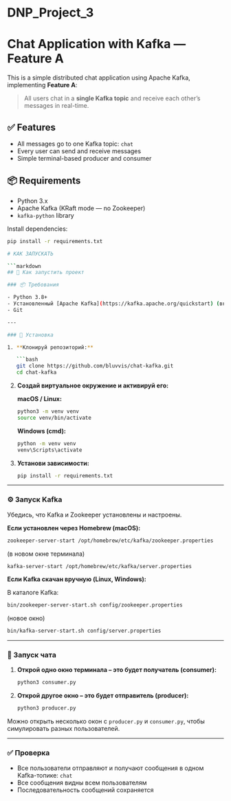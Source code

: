 # DNP_Project_3

# Chat Application with Kafka — Feature A

This is a simple distributed chat application using Apache Kafka, implementing **Feature A**:
> All users chat in a **single Kafka topic** and receive each other’s messages in real-time.

## ✅ Features

- All messages go to one Kafka topic: `chat`
- Every user can send and receive messages
- Simple terminal-based producer and consumer

## 📦 Requirements

- Python 3.x
- Apache Kafka (KRaft mode — no Zookeeper)
- `kafka-python` library

Install dependencies:
```bash
pip install -r requirements.txt

# КАК ЗАПУСКАТЬ

```markdown
## 🚀 Как запустить проект

### 📦 Требования

- Python 3.8+
- Установленный [Apache Kafka](https://kafka.apache.org/quickstart) (включая Zookeeper, если используется классическая установка)
- Git

---

### 🔧 Установка

1. **Клонируй репозиторий:**

   ```bash
   git clone https://github.com/bluvvis/chat-kafka.git
   cd chat-kafka
   ```

2. **Создай виртуальное окружение и активируй его:**

   **macOS / Linux:**

   ```bash
   python3 -m venv venv
   source venv/bin/activate
   ```

   **Windows (cmd):**

   ```bash
   python -m venv venv
   venv\Scripts\activate
   ```

3. **Установи зависимости:**

   ```bash
   pip install -r requirements.txt
   ```

---

### ⚙️ Запуск Kafka

Убедись, что Kafka и Zookeeper установлены и настроены.

**Если установлен через Homebrew (macOS):**

```bash
zookeeper-server-start /opt/homebrew/etc/kafka/zookeeper.properties
```

(в новом окне терминала)

```bash
kafka-server-start /opt/homebrew/etc/kafka/server.properties
```

**Если Kafka скачан вручную (Linux, Windows):**

В каталоге Kafka:

```bash
bin/zookeeper-server-start.sh config/zookeeper.properties
```

(новое окно)

```bash
bin/kafka-server-start.sh config/server.properties
```

---

### 💬 Запуск чата

1. **Открой одно окно терминала – это будет получатель (consumer):**

   ```bash
   python3 consumer.py
   ```

2. **Открой другое окно – это будет отправитель (producer):**

   ```bash
   python3 producer.py
   ```

Можно открыть несколько окон с `producer.py` и `consumer.py`, чтобы симулировать разных пользователей.

---

### ✅ Проверка

- Все пользователи отправляют и получают сообщения в одном Kafka-топике: `chat`
- Все сообщения видны всем пользователям
- Последовательность сообщений сохраняется
```

